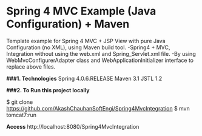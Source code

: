 # Spring 4 MVC Example (Java Configuration) + Maven

Template example for Spring 4 MVC + JSP View with pure Java Configuration (no XML), using Maven build tool.
-Spring4 + MVC, Integration without using the web.xml and Spring_Servlet.xml file. 
-By using WebMvcConfigurerAdapter class and WebApplicationInitializer interface to replace above files.

**###1. Technologies**
Spring 4.0.6.RELEASE
Maven 3.1
JSTL 1.2

**###2. To Run this project locally**

$ git clone https://github.com/AkashChauhanSoftEngi/Spring4MvcIntegration
$ mvn tomcat7:run

**Access** 
http://localhost:8080/Spring4MvcIntegration

